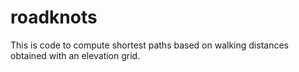 # roadknots

This is code to compute shortest paths based on walking distances obtained with an elevation grid. 
